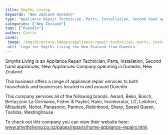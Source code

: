 ```yaml
---
title: Smyths Living
keywords: "New Zealand Dunedin"
type: "Appliance Repair Technician, Parts, Installation, Second hand appliances, New Appliances"
categories: ["New Zealand"]
tags: ["Dunedin"]
author: Curtis
cover: 
 image: /img/directory-images/appliance-repair-technician,-parts,-installation,-second-hand-appliances,-new-appliances/smyths-living.webp
 alt: 'Logo for Smyths Living the New Zealand from Dunedin'
---
```


Smyths Living is an Appliance Repair Technician, Parts, Installation, Second hand appliances, New Appliances Company operating in Dunedin, New Zealand.

This business offers a range of appliance repair services to both households and businesses located in and around Dunedin.

This company services all of the following brands: Award, Beko, Bosch, Bertazzoni La Germania, Fisher & Paykel, Haier, Insinkerator, LG, Leibherr, Mitsubishi, Noirot, Panasonic, Parmco, Robinhood, Sharp, Speed Queen, Toshiba, Westinghouse

To check out this company you can view their website here: www.smythsliving.co.nz/pages/repairs/home-appliance-repairs.html.
